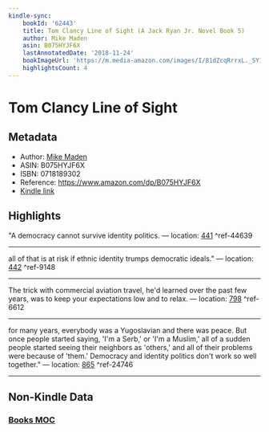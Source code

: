 ```yaml
---
kindle-sync:
    bookId: '62443'
    title: Tom Clancy Line of Sight (A Jack Ryan Jr. Novel Book 5)
    author: Mike Maden
    asin: B075HYJF6X
    lastAnnotatedDate: '2018-11-24'
    bookImageUrl: 'https://m.media-amazon.com/images/I/81dZcqRrrxL._SY160.jpg'
    highlightsCount: 4
---
```


# Tom Clancy Line of Sight

## Metadata

-   Author: [Mike Maden](https://www.amazon.comundefined)
-   ASIN: B075HYJF6X
-   ISBN: 0718189302
-   Reference: https://www.amazon.com/dp/B075HYJF6X
-   [Kindle link](kindle://book?action=open&asin=B075HYJF6X)

## Highlights

"A democracy cannot survive identity politics. — location: [441](kindle://book?action=open&asin=B075HYJF6X&location=441) ^ref-44639

---

all of that is at risk if ethnic identity trumps democratic ideals." — location: [442](kindle://book?action=open&asin=B075HYJF6X&location=442) ^ref-9148

---

The trick with commercial aviation travel, he'd learned over the past few years, was to keep your expectations low and to relax. — location: [798](kindle://book?action=open&asin=B075HYJF6X&location=798) ^ref-6612

---

for many years, everybody was a Yugoslavian and there was peace. But once people started saying, 'I'm a Serb,' or 'I'm a Muslim,' all of a sudden people started seeing their neighbors as 'others,' and all of their problems were because of 'them.' Democracy and identity politics don't work so well together." — location: [865](kindle://book?action=open&asin=B075HYJF6X&location=865) ^ref-24746

---

## Non-Kindle Data

### [Books MOC](Books%20MOC.md)
